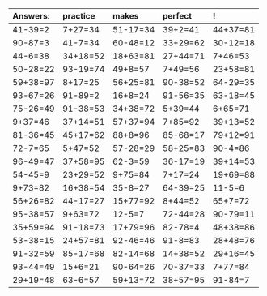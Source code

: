 | Answers: | practice | makes | perfect | ! |
| :--- | :--- | :--- | :--- | :--- |
| 41-39=2 | 7+27=34 | 51-17=34 | 39+2=41 | 44+37=81 | 
| 90-87=3 | 41-7=34 | 60-48=12 | 33+29=62 | 30-12=18 | 
| 44-6=38 | 34+18=52 | 18+63=81 | 27+44=71 | 7+46=53 | 
| 50-28=22 | 93-19=74 | 49+8=57 | 7+49=56 | 23+58=81 | 
| 59+38=97 | 8+17=25 | 56+25=81 | 90-38=52 | 64-29=35 | 
| 93-67=26 | 91-89=2 | 16+8=24 | 91-56=35 | 63-18=45 | 
| 75-26=49 | 91-38=53 | 34+38=72 | 5+39=44 | 6+65=71 | 
| 9+37=46 | 37+14=51 | 57+37=94 | 7+85=92 | 39+13=52 | 
| 81-36=45 | 45+17=62 | 88+8=96 | 85-68=17 | 79+12=91 | 
| 72-7=65 | 5+47=52 | 57-28=29 | 58+25=83 | 90-4=86 | 
| 96-49=47 | 37+58=95 | 62-3=59 | 36-17=19 | 39+14=53 | 
| 54-45=9 | 23+29=52 | 9+75=84 | 7+17=24 | 19+69=88 | 
| 9+73=82 | 16+38=54 | 35-8=27 | 64-39=25 | 11-5=6 | 
| 56+26=82 | 44-17=27 | 15+77=92 | 8+44=52 | 65+7=72 | 
| 95-38=57 | 9+63=72 | 12-5=7 | 72-44=28 | 90-79=11 | 
| 35+59=94 | 91-18=73 | 17+79=96 | 82-78=4 | 48+38=86 | 
| 53-38=15 | 24+57=81 | 92-46=46 | 91-8=83 | 28+48=76 | 
| 91-32=59 | 85-17=68 | 82-14=68 | 14+38=52 | 29+16=45 | 
| 93-44=49 | 15+6=21 | 90-64=26 | 70-37=33 | 7+77=84 | 
| 29+19=48 | 63-6=57 | 59+13=72 | 38+57=95 | 91-84=7 | 
